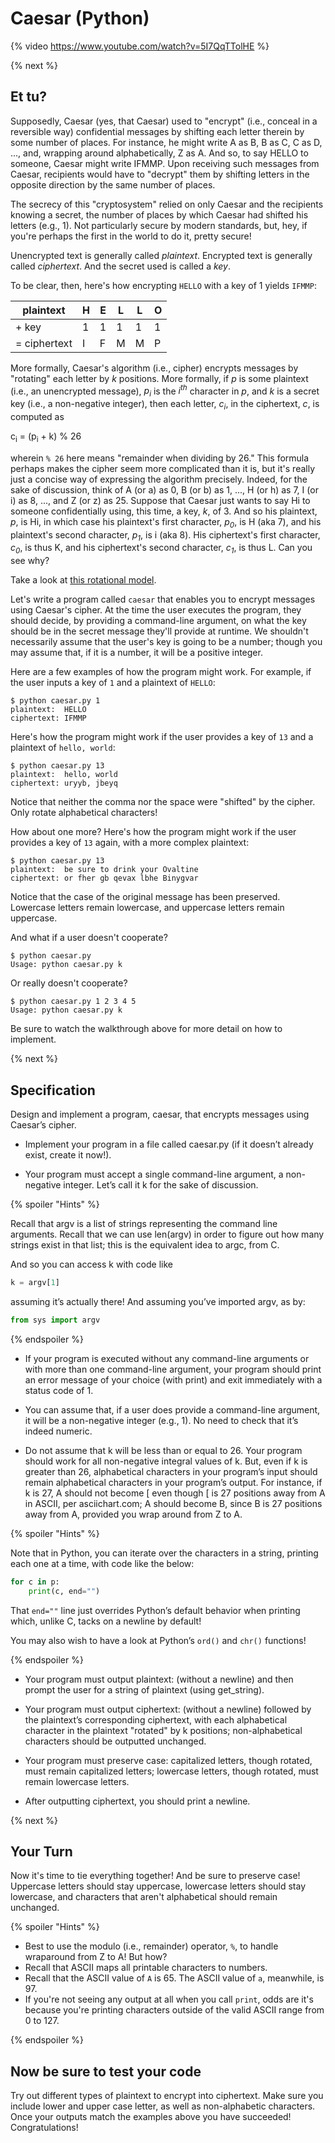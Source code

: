 # Caesar (Python)

{% video https://www.youtube.com/watch?v=5I7QqTTolHE %}

{% next %}

## Et tu?

Supposedly, Caesar (yes, that Caesar) used to "encrypt" (i.e., conceal in a reversible way) confidential messages by shifting each letter therein by some number of places. For instance, he might write A as B, B as C, C as D, ..., and, wrapping around alphabetically, Z as A. And so, to say HELLO to someone, Caesar might write IFMMP. Upon receiving such messages from Caesar, recipients would have to "decrypt" them by shifting letters in the opposite direction by the same number of places.

The secrecy of this "cryptosystem" relied on only Caesar and the recipients knowing a secret, the number of places by which Caesar had shifted his letters (e.g., 1). Not particularly secure by modern standards, but, hey, if you're perhaps the first in the world to do it, pretty secure!

Unencrypted text is generally called _plaintext_. Encrypted text is generally called _ciphertext_. And the secret used is called a _key_.

To be clear, then, here's how encrypting `HELLO` with a key of 1 yields `IFMMP`:

| plaintext    | H | E | L | L | O |
|--------------|---|---|---|---|---|
| + key        | 1 | 1 | 1 | 1 | 1 |
| = ciphertext | I | F | M | M | P |

More formally, Caesar's algorithm (i.e., cipher) encrypts messages by "rotating" each letter by _k_ positions. More formally, if _p_ is some plaintext (i.e., an unencrypted message), _p<sub>i</sub>_ is the _i<sup>th</sup>_ character in _p_, and _k_ is a secret key (i.e., a non-negative integer), then each letter, _c<sub>i</sub>_, in the ciphertext, _c_, is computed as

c<sub>i</sub> = (p<sub>i</sub> + k) % 26

wherein `% 26` here means "remainder when dividing by 26." This formula perhaps makes the cipher seem more complicated than it is, but it's really just a concise way of expressing the algorithm precisely. Indeed, for the sake of discussion, think of A (or a) as 0, B (or b) as 1, ..., H (or h) as 7, I (or i) as 8, ..., and Z (or z) as 25. Suppose that Caesar just wants to say Hi to someone confidentially using, this time, a key, _k_, of 3. And so his plaintext, _p_, is Hi, in which case his plaintext's first character, _p<sub>0</sub>_, is H (aka 7), and his plaintext's second character, _p<sub>1</sub>_, is i (aka 8). His ciphertext's first character, _c<sub>0</sub>_, is thus K, and his ciphertext's second character, _c<sub>1</sub>_, is thus L. Can you see why?

Take a look at [this rotational model](http://cipher.cs50nestm.net). 

Let's write a program called `caesar` that enables you to encrypt messages using Caesar's cipher. At the time the user executes the program, they should decide, by providing a command-line argument, on what the key should be in the secret message they'll provide at runtime. We shouldn't necessarily assume that the user's key is going to be a number; though you may assume that, if it is a number, it will be a positive integer.

Here are a few examples of how the program might work. For example, if the user inputs a key of `1` and a plaintext of `HELLO`:

```
$ python caesar.py 1
plaintext:  HELLO
ciphertext: IFMMP
```

Here's how the program might work if the user provides a key of `13` and a plaintext of `hello, world`:

```
$ python caesar.py 13
plaintext:  hello, world
ciphertext: uryyb, jbeyq
```

Notice that neither the comma nor the space were "shifted" by the cipher. Only rotate alphabetical characters!

How about one more? Here's how the program might work if the user provides a key of `13` again, with a more complex plaintext:

```
$ python caesar.py 13
plaintext:  be sure to drink your Ovaltine
ciphertext: or fher gb qevax lbhe Binygvar
```

Notice that the case of the original message has been preserved. Lowercase letters remain lowercase, and uppercase letters remain uppercase.

And what if a user doesn't cooperate?

```
$ python caesar.py
Usage: python caesar.py k
```

Or really doesn't cooperate?

```
$ python caesar.py 1 2 3 4 5
Usage: python caesar.py k
```

Be sure to watch the walkthrough above for more detail on how to implement.

{% next %}

## Specification

Design and implement a program, caesar, that encrypts messages using Caesar’s cipher.

* Implement your program in a file called caesar.py (if it doesn’t already exist, create it now!).

* Your program must accept a single command-line argument, a non-negative integer. Let’s call it k for the sake of discussion.

{% spoiler "Hints" %}

Recall that argv is a list of strings representing the command line arguments. Recall that we can use len(argv) in order to figure out how many strings exist in that list; this is the equivalent idea to argc, from C.

And so you can access k with code like

```python
k = argv[1]
```

assuming it’s actually there! And assuming you’ve imported argv, as by:

```python
from sys import argv
```

{% endspoiler %}

* If your program is executed without any command-line arguments or with more than one command-line argument, your program should print an error message of your choice (with print) and exit immediately with a status code of 1.

* You can assume that, if a user does provide a command-line argument, it will be a non-negative integer (e.g., 1). No need to check that it’s indeed numeric.

* Do not assume that k will be less than or equal to 26. Your program should work for all non-negative integral values of k. But, even if k is greater than 26, alphabetical characters in your program’s input should remain alphabetical characters in your program’s output. For instance, if k is 27, A should not become [ even though [ is 27 positions away from A in ASCII, per asciichart.com; A should become B, since B is 27 positions away from A, provided you wrap around from Z to A.

{% spoiler "Hints" %}

Note that in Python, you can iterate over the characters in a string, printing each one at a time, with code like the below:

```python
for c in p:
    print(c, end="")
```

That `end=""` line just overrides Python’s default behavior when printing which, unlike C, tacks on a newline by default!

You may also wish to have a look at Python’s `ord()` and `chr()` functions!

{% endspoiler %}

* Your program must output plaintext: (without a newline) and then prompt the user for a string of plaintext (using get_string).

* Your program must output ciphertext: (without a newline) followed by the plaintext’s corresponding ciphertext, with each alphabetical character in the plaintext "rotated" by k positions; non-alphabetical characters should be outputted unchanged.

* Your program must preserve case: capitalized letters, though rotated, must remain capitalized letters; lowercase letters, though rotated, must remain lowercase letters.

* After outputting ciphertext, you should print a newline.

{% next %}


## Your Turn

Now it's time to tie everything together! And be sure to preserve case! Uppercase letters should stay uppercase, lowercase letters should stay lowercase, and characters that aren't alphabetical should remain unchanged.

{% spoiler "Hints" %}

* Best to use the modulo (i.e., remainder) operator, `%`, to handle wraparound from Z to A! But how?
* Recall that ASCII maps all printable characters to numbers.
* Recall that the ASCII value of `A` is 65. The ASCII value of `a`, meanwhile, is 97.
* If you're not seeing any output at all when you call `print`, odds are it's because you're printing characters outside of the valid ASCII range from 0 to 127. 

{% endspoiler %}

## Now be sure to test your code

Try out different types of plaintext to encrypt into ciphertext. Make sure you include lower and upper case letter, as well as non-alphabetic characters. Once your outputs match the examples above you have succeeded! Congratulations!
